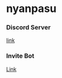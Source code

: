 # nyanpasu

### Discord Server
[link](https://discord.gg/kcDv64k)

### Invite Bot
[Link](https://discordapp.com/oauth2/authorize?client_id=443541375427018754&scope=bot&permissions=2146958591)
